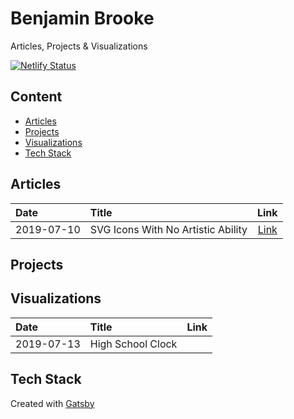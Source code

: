 # Benjamin Brooke

Articles, Projects & Visualizations

[![Netlify Status](https://api.netlify.com/api/v1/badges/11084e11-53c5-43b8-aa79-47b851c8c14b/deploy-status)](https://app.netlify.com/sites/benjaminadk/deploys)

## Content

- [Articles](#articles)
- [Projects](#projects)
- [Visualizations](#visualizations)
- [Tech Stack](#tech-stack)

## Articles

| Date       | Title                              |                                       Link                                        |
| :--------- | :--------------------------------- | :-------------------------------------------------------------------------------: |
| 2019-07-10 | SVG Icons With No Artistic Ability | [Link](https://benjaminadk.netlify.com/posts/svg-icons-with-no-artistic-ability/) |

## Projects

## Visualizations

| Date       | Title             | Link |
| :--------- | :---------------- | :--: |
| 2019-07-13 | High School Clock |      |

## Tech Stack

Created with [Gatsby](https://www.gatsbyjs.org/)
